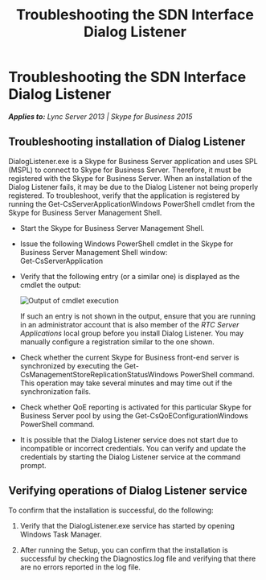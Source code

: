 ﻿---
title: Troubleshooting the SDN Interface Dialog Listener
description: Describes how to debug and troubleshoot the SDN Interface Dialog Listener and outlines installation and verifying operations of Dialog Listener.
TOCTitle: Debugging the SDN Interface Dialog Listener
ms:assetid: 0dade195-3eee-4b8d-8510-33bd78927442
ms:mtpsurl: https://msdn.microsoft.com/library/Dn785218(v=office.16)
ms:contentKeyID: 65258677
ms.date: 02/27/2017
mtps_version: v=office.16
---

# Troubleshooting the SDN Interface Dialog Listener


_**Applies to:** Lync Server 2013 | Skype for Business 2015_

## Troubleshooting installation of Dialog Listener

DialogListener.exe is a Skype for Business Server application and uses SPL (MSPL) to connect to Skype for Business Server. Therefore, it must be registered with the Skype for Business Server. When an installation of the Dialog Listener fails, it may be due to the Dialog Listener not being properly registered. To troubleshoot, verify that the application is registered by running the Get-CsServerApplicationWindows PowerShell cmdlet from the Skype for Business Server Management Shell.

  - Start the Skype for Business Server Management Shell.

  - Issue the following Windows PowerShell cmdlet in the Skype for Business Server Management Shell window:  
    Get-CsServerApplication

  - Verify that the following entry (or a similar one) is displayed as the cmdlet the output:  
      
    ![Output of cmdlet execution](../images/Dn785218.a1dc6b90-0adf-485c-846a-1e859cea6233(Office.16).png "Output of cmdlet execution")  
      
    If such an entry is not shown in the output, ensure that you are running in an administrator account that is also member of the *RTC Server Applications* local group before you install Dialog Listener. You may manually configure a registration similar to the one shown.

  - Check whether the current Skype for Business front-end server is synchronized by executing the Get-CsManagementStoreReplicationStatusWindows PowerShell command. This operation may take several minutes and may time out if the synchronization fails.

  - Check whether QoE reporting is activated for this particular Skype for Business Server pool by using the Get-CsQoEConfigurationWindows PowerShell command.

  - It is possible that the Dialog Listener service does not start due to incompatible or incorrect credentials. You can verify and update the credentials by starting the Dialog Listener service at the command prompt.

## Verifying operations of Dialog Listener service

To confirm that the installation is successful, do the following:

1.  Verify that the DialogListener.exe service has started by opening Windows Task Manager.

2.  After running the Setup, you can confirm that the installation is successful by checking the Diagnostics.log file and verifying that there are no errors reported in the log file.

